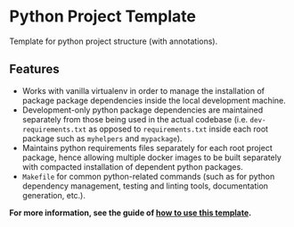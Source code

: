 # Python Project Template

Template for python project structure (with annotations).

## Features

- Works with vanilla virtualenv in order to manage the installation of 
  package package dependencies inside the local development machine.
- Development-only python package dependencies are maintained separately
  from those being used in the actual codebase
  (i.e. `dev-requirements.txt` as opposed to `requirements.txt`
  inside each root package such as `myhelpers` and `mypackage`).
- Maintains python requirements files separately for each root project package,
  hence allowing multiple docker images to be built separately
  with compacted installation of dependent python packages.
- `Makefile` for common python-related commands (such as for 
  python dependency management, testing and linting tools,
  documentation generation, etc.).

**For more information, see the guide of [how to use this template](docs/wiki/howto.md).**

